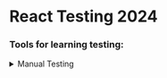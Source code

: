 # React Testing 2024

### Tools for learning testing:

<details>
  <summary>Manual Testing</summary>
    [Manual Testing Bootcamp](https://www.youtube.com/watch?v=lxUd1bz7jYA&list=PLJ2FoWouEU2zpjd0_ukTWM46D7tAXQ_Ln)
</details>  

